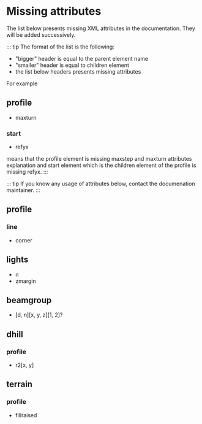 # Missing attributes

The list below presents missing XML attributes in the documentation. They will be added successively.

::: tip
The format of the list is the following:

* "bigger" header is equal to the parent element name
* "smaller" header is equal to children element
* the list below headers presents missing attributes

For example

## profile

* maxturn

### start

* refyx

means that the profile element is missing maxstep and maxturn attributes explanation and start element which is the children element of the profile is missing refyx.
:::

::: tip
If you know any usage of attributes below, contact the documenation maintainer.
:::

## profile

### line

* corner

## lights

* n
* zmargin

## beamgroup

* [d, n][x, y, z][1, 2]?

## dhill

### profile

* r2[x, y]

## terrain

### profile

* fillraised
